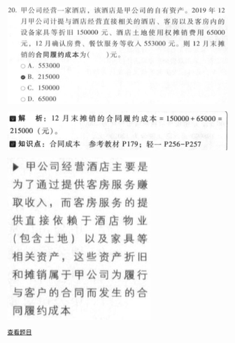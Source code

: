 ![](d4f5ee4e250ad2d5096887d16da0dff7.png)

![](bc46a847990ceaa0fb5914b98b41eb2e.png)

![](a49e662b69b9ee2e871d599e67a51cbf.png)

[查看题目](../考前模拟测试题（1）.md#120-单选)

